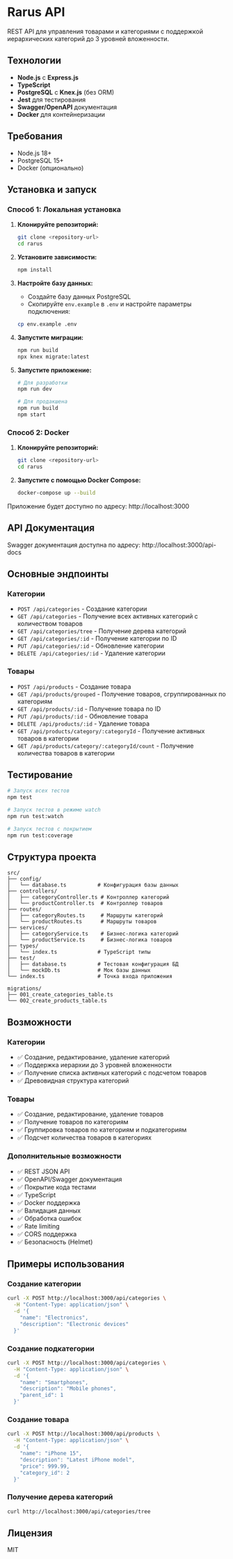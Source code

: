# Rarus API

REST API для управления товарами и категориями с поддержкой иерархических категорий до 3 уровней вложенности.

## Технологии

- **Node.js** с **Express.js**
- **TypeScript**
- **PostgreSQL** с **Knex.js** (без ORM)
- **Jest** для тестирования
- **Swagger/OpenAPI** документация
- **Docker** для контейнеризации

## Требования

- Node.js 18+
- PostgreSQL 15+
- Docker (опционально)

## Установка и запуск

### Способ 1: Локальная установка

1. **Клонируйте репозиторий:**
   ```bash
   git clone <repository-url>
   cd rarus
   ```

2. **Установите зависимости:**
   ```bash
   npm install
   ```

3. **Настройте базу данных:**
   - Создайте базу данных PostgreSQL
   - Скопируйте `env.example` в `.env` и настройте параметры подключения:
   ```bash
   cp env.example .env
   ```

4. **Запустите миграции:**
   ```bash
   npm run build
   npx knex migrate:latest
   ```

5. **Запустите приложение:**
   ```bash
   # Для разработки
   npm run dev
   
   # Для продакшена
   npm run build
   npm start
   ```

### Способ 2: Docker

1. **Клонируйте репозиторий:**
   ```bash
   git clone <repository-url>
   cd rarus
   ```

2. **Запустите с помощью Docker Compose:**
   ```bash
   docker-compose up --build
   ```

Приложение будет доступно по адресу: http://localhost:3000

## API Документация

Swagger документация доступна по адресу: http://localhost:3000/api-docs

## Основные эндпоинты

### Категории

- `POST /api/categories` - Создание категории
- `GET /api/categories` - Получение всех активных категорий с количеством товаров
- `GET /api/categories/tree` - Получение дерева категорий
- `GET /api/categories/:id` - Получение категории по ID
- `PUT /api/categories/:id` - Обновление категории
- `DELETE /api/categories/:id` - Удаление категории

### Товары

- `POST /api/products` - Создание товара
- `GET /api/products/grouped` - Получение товаров, сгруппированных по категориям
- `GET /api/products/:id` - Получение товара по ID
- `PUT /api/products/:id` - Обновление товара
- `DELETE /api/products/:id` - Удаление товара
- `GET /api/products/category/:categoryId` - Получение активных товаров в категории
- `GET /api/products/category/:categoryId/count` - Получение количества товаров в категории

## Тестирование

```bash
# Запуск всех тестов
npm test

# Запуск тестов в режиме watch
npm run test:watch

# Запуск тестов с покрытием
npm run test:coverage
```

## Структура проекта

```
src/
├── config/
│   └── database.ts          # Конфигурация базы данных
├── controllers/
│   ├── categoryController.ts # Контроллер категорий
│   └── productController.ts  # Контроллер товаров
├── routes/
│   ├── categoryRoutes.ts     # Маршруты категорий
│   └── productRoutes.ts      # Маршруты товаров
├── services/
│   ├── categoryService.ts    # Бизнес-логика категорий
│   └── productService.ts     # Бизнес-логика товаров
├── types/
│   └── index.ts             # TypeScript типы
├── test/
│   ├── database.ts          # Тестовая конфигурация БД
│   └── mockDb.ts            # Мок базы данных
└── index.ts                 # Точка входа приложения

migrations/
├── 001_create_categories_table.ts
└── 002_create_products_table.ts
```

## Возможности

### Категории
- ✅ Создание, редактирование, удаление категорий
- ✅ Поддержка иерархии до 3 уровней вложенности
- ✅ Получение списка активных категорий с подсчетом товаров
- ✅ Древовидная структура категорий

### Товары
- ✅ Создание, редактирование, удаление товаров
- ✅ Получение товаров по категориям
- ✅ Группировка товаров по категориям и подкатегориям
- ✅ Подсчет количества товаров в категориях

### Дополнительные возможности
- ✅ REST JSON API
- ✅ OpenAPI/Swagger документация
- ✅ Покрытие кода тестами
- ✅ TypeScript
- ✅ Docker поддержка
- ✅ Валидация данных
- ✅ Обработка ошибок
- ✅ Rate limiting
- ✅ CORS поддержка
- ✅ Безопасность (Helmet)

## Примеры использования

### Создание категории
```bash
curl -X POST http://localhost:3000/api/categories \
  -H "Content-Type: application/json" \
  -d '{
    "name": "Electronics",
    "description": "Electronic devices"
  }'
```

### Создание подкатегории
```bash
curl -X POST http://localhost:3000/api/categories \
  -H "Content-Type: application/json" \
  -d '{
    "name": "Smartphones",
    "description": "Mobile phones",
    "parent_id": 1
  }'
```

### Создание товара
```bash
curl -X POST http://localhost:3000/api/products \
  -H "Content-Type: application/json" \
  -d '{
    "name": "iPhone 15",
    "description": "Latest iPhone model",
    "price": 999.99,
    "category_id": 2
  }'
```

### Получение дерева категорий
```bash
curl http://localhost:3000/api/categories/tree
```

## Лицензия

MIT 